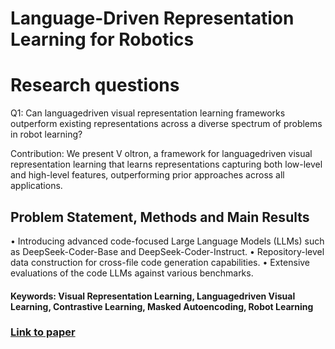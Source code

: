 # Language-Driven Representation Learning for Robotics

# Research questions
Q1: Can languagedriven visual representation learning frameworks outperform existing representations across a diverse spectrum of problems in robot learning?

Contribution: We present V oltron, a framework for languagedriven visual representation learning that learns representations capturing both low-level and high-level features, outperforming prior approaches across all applications.

## Problem Statement, Methods and Main Results

• Introducing advanced code-focused Large Language Models (LLMs) such as DeepSeek-Coder-Base and DeepSeek-Coder-Instruct.
• Repository-level data construction for cross-file code generation capabilities.
• Extensive evaluations of the code LLMs against various benchmarks.

#### Keywords: Visual Representation Learning, Languagedriven Visual Learning, Contrastive Learning, Masked Autoencoding, Robot Learning


### [Link to paper](https://arxiv.org/abs/2302.12766)
        